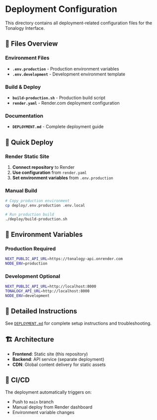 # Deployment Configuration

This directory contains all deployment-related configuration files for the Tonalogy Interface.

## 📁 Files Overview

### Environment Files
- **`.env.production`** - Production environment variables
- **`.env.development`** - Development environment template

### Build & Deploy
- **`build-production.sh`** - Production build script
- **`render.yaml`** - Render.com deployment configuration

### Documentation
- **`DEPLOYMENT.md`** - Complete deployment guide

## 🚀 Quick Deploy

### Render Static Site

1. **Connect repository** to Render
2. **Use configuration** from `render.yaml`
3. **Set environment variables** from `.env.production`

### Manual Build

```bash
# Copy production environment
cp deploy/.env.production .env.local

# Run production build
./deploy/build-production.sh
```

## 🔧 Environment Variables

### Production Required
```bash
NEXT_PUBLIC_API_URL=https://tonalogy-api.onrender.com
NODE_ENV=production
```

### Development Optional
```bash
NEXT_PUBLIC_API_URL=http://localhost:8000
TONALOGY_API_URL=http://localhost:8000
NODE_ENV=development
```

## 📖 Detailed Instructions

See [`DEPLOYMENT.md`](./DEPLOYMENT.md) for complete setup instructions and troubleshooting.

## 🏗️ Architecture

- **Frontend**: Static site (this repository)
- **Backend**: API service (separate deployment)
- **CDN**: Global content delivery for static assets

## 🔄 CI/CD

The deployment automatically triggers on:
- Push to `main` branch
- Manual deploy from Render dashboard
- Environment variable changes
